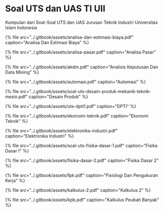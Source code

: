 # Soal UTS dan UAS TI UII

Kumpulan dari Soal-Soal UTS dan UAS Jurusan Teknik Industri Universitas Islam Indonesia



{% file src="../.gitbook/assets/analisa-dan-estimasi-biaya.pdf" caption="Analisa Dan Estimasi Biaya" %}

{% file src="../.gitbook/assets/analisa-pasar.pdf" caption="Analisa Pasar" %}

{% file src="../.gitbook/assets/akdm.pdf" caption="Analisis Keputusan Dan Data Mining" %}

{% file src="../.gitbook/assets/automasi.pdf" caption="Automasi" %}

{% file src="../.gitbook/assets/soal-uts-desain-produk-mekanik-teknik-mesin.pdf" caption="Desain Produk" %}

{% file src="../.gitbook/assets/uts-dpti1.pdf" caption="DPTI" %}

{% file src="../.gitbook/assets/ekonomi-teknik.pdf" caption="Ekonomi Teknik" %}

{% file src="../.gitbook/assets/elektronika-industri.pdf" caption="Elektronika Industri" %}

{% file src="../.gitbook/assets/soal-uts-fisika-dasar-1.pdf" caption="Fisika Dasar I" %}

{% file src="../.gitbook/assets/fisika-dasar-2.pdf" caption="Fisika Dasar 2" %}

{% file src="../.gitbook/assets/fpk.pdf" caption="Fisiologi Dan Pengukuran Kerja" %}

{% file src="../.gitbook/assets/kalkulus-2.pdf" caption="Kalkulus 2" %}

{% file src="../.gitbook/assets/kpb.pdf" caption="Kalkulus Peubah Banyak" %}



